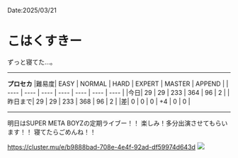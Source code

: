 Date:2025/03/21
# こはくすきー

ずっと寝てた…。

---

**プロセカ**
|難易度| EASY | NORMAL | HARD | EXPERT | MASTER | APPEND |
| ---- | ---- | ---- | ---- | ---- | ---- | ---- |
|今日| 29 | 29 | 233 | 364 | 96 | 2 |
|昨日まで| 29 | 29 | 233 | 368 | 96 | 2 |
|差| 0 | 0 | 0 | +4 | 0 | 0 |

---

明日はSUPER META BOYZの定期ライブー！！
楽しみ！多分出演させてもらいます！！
寝てたらごめんね！！

https://cluster.mu/e/b9888bad-708e-4e4f-92ad-df59974d643d
![ ](https://pbs.twimg.com/media/GWnGVDEbwAAyFUT?format=jpg&name=large)
